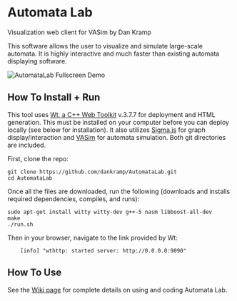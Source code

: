 # Automata Lab
Visualization web client for VASim by Dan Kramp

This software allows the user to visualize and simulate large-scale automata. It is highly interactive and much faster than existing automata displaying software.

![AutomataLab Fullscreen Demo](http://i.imgur.com/alfpobM.png?1)

## How To Install + Run
This tool uses [Wt, a C++ Web Toolkit](https://www.webtoolkit.eu/wt) v.3.7.7 for deployment and HTML generation. This must be installed on your computer before you can deploy locally (see below for installation).
It also utilizes [Sigma.js](https://github.com/jacomyal/sigma.js) for graph display/interaction and [VASim](https://github.com/jackwadden/VASim/) for automata simulation. Both git directories are included.

First, clone the repo:
```
git clone https://github.com/dankramp/AutomataLab.git
cd AutomataLab
```

Once all the files are downloaded, run the following (downloads and installs required dependencies, compiles, and runs):
```
sudo apt-get install witty witty-dev g++-5 nasm libboost-all-dev
make
./run.sh
```
Then in your browser, navigate to the link provided by Wt:
```
    [info] "wthttp: started server: http://0.0.0.0:9090"
```

## How To Use

See the [Wiki page](https://github.com/dankramp/AutomataLab/wiki) for complete details on using and coding Automata Lab.
